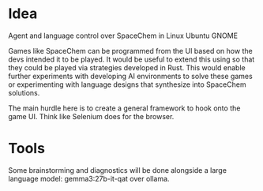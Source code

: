 
# Idea
Agent and language control over SpaceChem in Linux Ubuntu GNOME

Games like SpaceChem can be programmed from the UI based on how the devs intended it to be played. It would be useful to extend this using so that they could be played via strategies developed in Rust. This would enable further experiments with developing AI environments to solve these games or experimenting with language designs that synthesize into SpaceChem solutions. 

The main hurdle here is to create a general framework to hook onto the game UI. Think like Selenium does for the browser.

# Tools
Some brainstorming and diagnostics will be done alongside a large language model: gemma3:27b-it-qat over ollama. 
